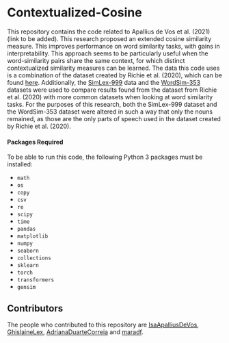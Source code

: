 # Contextualized-Cosine
This repository contains the code related to Apallius de Vos et al. (2021) (link to be added). This research proposed an extended cosine similarity measure. This improves performance on word similarity tasks, with gains in interpretability. This approach seems to be particularly useful when the word-similarity pairs share the same context, for which distinct contextualized similarity measures can be learned. The data this code uses is a combination of the dataset created by Richie et al. (2020), which can be found [here](https://link.springer.com/article/10.3758/s13428-020-01362-y).  Additionally, the [SimLex-999](https://fh295.github.io/simlex.html) data and the [WordSim-353](http://alfonseca.org/eng/research/wordsim353.html) datasets were used to compare results found from the dataset from Richie et al. (2020) with more common datasets when looking at word similarity tasks. For the purposes of this research, both the SimLex-999 dataset and the WordSim-353 dataset were altered in such a way that only the nouns remained, as those are the only parts of speech used in the dataset created by Richie et al. (2020). 

#### Packages Required
To be able to run this code, the following Python 3 packages must be installed: 


 - `math`
 - `os`
 - `copy`
 - `csv`
 - `re`
 - `scipy`
 - `time`
 - `pandas`
 - `matplotlib`
 - `numpy`
 - `seaborn`
 - `collections`
 - `sklearn`
 - `torch`
 - `transformers`
 - `gensim`

## Contributors
The people who contributed to this repository are [IsaApalliusDeVos](https://github.com/IsaApalliusDeVos), [GhislaineLex](https://github.com/GhislaineLex), [AdrianaDuarteCorreia](https://github.com/AdrianaDuarteCorreia) and [maradf](https://github.com/maradf). 
